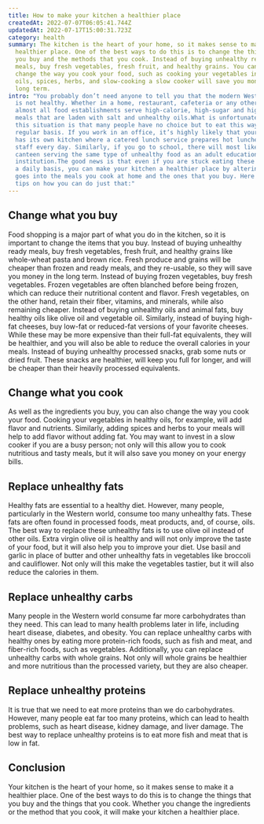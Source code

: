 ```yaml
---
title: How to make your kitchen a healthier place
createdAt: 2022-07-07T06:05:41.744Z
updatedAt: 2022-07-17T15:00:31.723Z
category: health
summary: The kitchen is the heart of your home, so it makes sense to make it a
  healthier place. One of the best ways to do this is to change the things that
  you buy and the methods that you cook. Instead of buying unhealthy ready
  meals, buy fresh vegetables, fresh fruit, and healthy grains. You can also
  change the way you cook your food, such as cooking your vegetables in healthy
  oils, spices, herbs, and slow-cooking a slow cooker will save you money in the
  long term.
intro: "You probably don’t need anyone to tell you that the modern Western diet
  is not healthy. Whether in a home, restaurant, cafeteria or any other eatery,
  almost all food establishments serve high-calorie, high-sugar and high-fat
  meals that are laden with salt and unhealthy oils.What is unfortunate about
  this situation is that many people have no choice but to eat this way on a
  regular basis. If you work in an office, it’s highly likely that your building
  has its own kitchen where a catered lunch service prepares hot lunches for
  staff every day. Similarly, if you go to school, there will most likely be a
  canteen serving the same type of unhealthy food as an adult educational
  institution.The good news is that even if you are stuck eating these foods on
  a daily basis, you can make your kitchen a healthier place by altering what
  goes into the meals you cook at home and the ones that you buy. Here are some
  tips on how you can do just that:"
---
```


## Change what you buy

Food shopping is a major part of what you do in the kitchen, so it is important to change the items that you buy. Instead of buying unhealthy ready meals, buy fresh vegetables, fresh fruit, and healthy grains like whole-wheat pasta and brown rice. Fresh produce and grains will be cheaper than frozen and ready meals, and they re-usable, so they will save you money in the long term.
Instead of buying frozen vegetables, buy fresh vegetables. Frozen vegetables are often blanched before being frozen, which can reduce their nutritional content and flavor. Fresh vegetables, on the other hand, retain their fiber, vitamins, and minerals, while also remaining cheaper.
Instead of buying unhealthy oils and animal fats, buy healthy oils like olive oil and vegetable oil. Similarly, instead of buying high-fat cheeses, buy low-fat or reduced-fat versions of your favorite cheeses. While these may be more expensive than their full-fat equivalents, they will be healthier, and you will also be able to reduce the overall calories in your meals.
Instead of buying unhealthy processed snacks, grab some nuts or dried fruit. These snacks are healthier, will keep you full for longer, and will be cheaper than their heavily processed equivalents.

## Change what you cook

As well as the ingredients you buy, you can also change the way you cook your food. Cooking your vegetables in healthy oils, for example, will add flavor and nutrients. Similarly, adding spices and herbs to your meals will help to add flavor without adding fat. You may want to invest in a slow cooker if you are a busy person; not only will this allow you to cook nutritious and tasty meals, but it will also save you money on your energy bills.

## Replace unhealthy fats

Healthy fats are essential to a healthy diet. However, many people, particularly in the Western world, consume too many unhealthy fats. These fats are often found in processed foods, meat products, and, of course, oils. The best way to replace these unhealthy fats is to use olive oil instead of other oils. Extra virgin olive oil is healthy and will not only improve the taste of your food, but it will also help you to improve your diet.
Use basil and garlic in place of butter and other unhealthy fats in vegetables like broccoli and cauliflower. Not only will this make the vegetables tastier, but it will also reduce the calories in them.

## Replace unhealthy carbs

Many people in the Western world consume far more carbohydrates than they need. This can lead to many health problems later in life, including heart disease, diabetes, and obesity. You can replace unhealthy carbs with healthy ones by eating more protein-rich foods, such as fish and meat, and fiber-rich foods, such as vegetables. Additionally, you can replace unhealthy carbs with whole grains. Not only will whole grains be healthier and more nutritious than the processed variety, but they are also cheaper.

## Replace unhealthy proteins

It is true that we need to eat more proteins than we do carbohydrates. However, many people eat far too many proteins, which can lead to health problems, such as heart disease, kidney damage, and liver damage. The best way to replace unhealthy proteins is to eat more fish and meat that is low in fat.

## Conclusion

Your kitchen is the heart of your home, so it makes sense to make it a healthier place. One of the best ways to do this is to change the things that you buy and the things that you cook. Whether you change the ingredients or the method that you cook, it will make your kitchen a healthier place.
